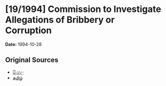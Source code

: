 # [19/1994] Commission to Investigate Allegations of Bribbery or Corruption

**Date:** 1994-10-28

## Original Sources

- [සිංහල](https://documents.gov.lk/view/acts/1994/10/19-1994_S.pdf)
- [தமிழ்](https://documents.gov.lk/view/acts/1994/10/19-1994_T.pdf)
